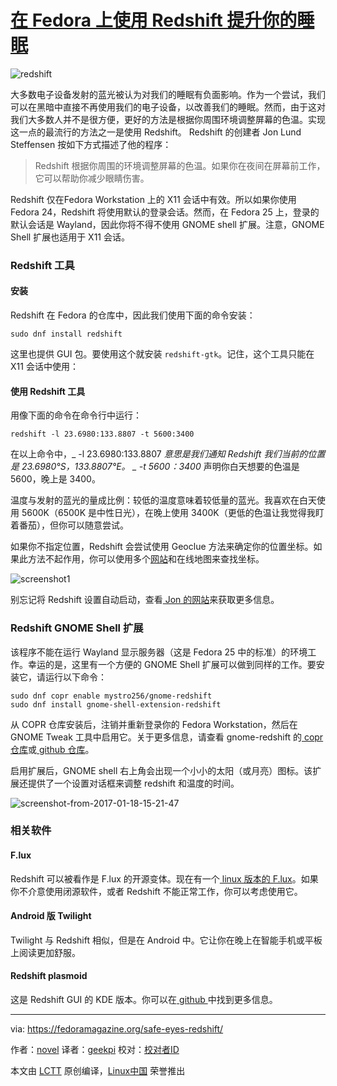 [在 Fedora 上使用 Redshift 提升你的睡眠][1]
===============================================

 ![redshift](https://cdn.fedoramagazine.org/wp-content/uploads/2017/01/redshift-945x400.png) 

大多数电子设备发射的蓝光被认为对我们的睡眠有负面影响。作为一个尝试，我们可以在黑暗中直接不再使用我们的电子设备，以改善我们的睡眠。然而，由于这对我们大多数人并不是很方便，更好的方法是根据你周围环境调整屏幕的色温。实现这一点的最流行的方法之一是使用 Redshift。 Redshift 的创建者 Jon Lund Steffensen 按如下方式描述了他的程序：

> Redshift 根据你周围的环境调整屏幕的色温。如果你在夜间在屏幕前工作，它可以帮助你减少眼睛伤害。

Redshift 仅在Fedora Workstation 上的 X11 会话中有效。所以如果你使用 Fedora 24，Redshift 将使用默认的登录会话。然而，在 Fedora 25 上，登录的默认会话是 Wayland，因此你将不得不使用 GNOME shell 扩展。注意，GNOME Shell 扩展也适用于 X11 会话。

### **Redshift 工具**

#### 安装

Redshift 在 Fedora 的仓库中，因此我们使用下面的命令安装：

```
sudo dnf install redshift
```

这里也提供 GUI 包。要使用这个就安装 `redshift-gtk`。记住，这个工具只能在 X11 会话中使用：

#### 使用 Redshift 工具

用像下面的命令在命令行中运行：

```
redshift -l 23.6980:133.8807 -t 5600:3400
```

在以上命令中，_ -l 23.6980:133.8807 _意思是我们通知 Redshift 我们当前的位置是 23.6980°S，133.8807°E。 _ -t 5600：3400_ 声明你白天想要的色温是 5600，晚上是 3400。

温度与发射的蓝光的量成比例：较低的温度意味着较低量的蓝光。我喜欢在白天使用 5600K（6500K 是中性日光），在晚上使用 3400K（更低的色温让我觉得我盯着番茄），但你可以随意尝试。

如果你不指定位置，Redshift 会尝试使用 Geoclue 方法来确定你的位置坐标。如果此方法不起作用，你可以使用多个[网站][2]和在线地图来查找坐标。

 ![screenshot1](https://cdn.fedoramagazine.org/wp-content/uploads/2017/01/screenshot1.png) 

别忘记将 Redshift 设置自动启动，查看[ Jon 的网站][3]来获取更多信息。

### Redshift GNOME Shell 扩展

该程序不能在运行 Wayland 显示服务器（这是 Fedora 25 中的标准）的环境工作。幸运的是，这里有一个方便的 GNOME Shell 扩展可以做到同样的工作。要安装它，请运行以下命令：

```
sudo dnf copr enable mystro256/gnome-redshift
sudo dnf install gnome-shell-extension-redshift
```

从 COPR 仓库安装后，注销并重新登录你的 Fedora Workstation，然后在 GNOME Tweak 工具中启用它。关于更多信息，请查看 gnome-redshift 的[ copr 仓库][4]或[ github 仓库][5]。

启用扩展后，GNOME shell 右上角会出现一个小小的太阳（或月亮）图标。该扩展还提供了一个设置对话框来调整 redshift 和温度的时间。

 ![screenshot-from-2017-01-18-15-21-47](https://cdn.fedoramagazine.org/wp-content/uploads/2017/01/Screenshot-from-2017-01-18-15-21-47.jpg) 

### 相关软件

#### F.lux

Redshift 可以被看作是 F.lux 的开源变体。现在有一个[ linux 版本的 F.lux][6]。如果你不介意使用闭源软件，或者 Redshift 不能正常工作，你可以考虑使用它。


#### Android 版 Twilight 

Twilight 与 Redshift 相似，但是在 Android 中。它让你在晚上在智能手机或平板上阅读更加舒服。

#### Redshift plasmoid

这是 Redshift GUI 的 KDE 版本。你可以在[ github ][7] 中找到更多信息。

--------------------------------------------------------------------------------

via: https://fedoramagazine.org/safe-eyes-redshift/

作者：[novel][a]
译者：[geekpi](https://github.com/geekpi)
校对：[校对者ID](https://github.com/校对者ID)

本文由 [LCTT](https://github.com/LCTT/TranslateProject) 原创编译，[Linux中国](https://linux.cn/) 荣誉推出

[a]:http://novel.id.fedoraproject.org/
[1]:https://fedoramagazine.org/safe-eyes-redshift/
[2]:http://www.latlong.net/
[3]:http://jonls.dk/redshift/
[4]:https://copr.fedorainfracloud.org/coprs/mystro256/gnome-redshift/
[5]:https://github.com/benzea/gnome-shell-extension-redshift
[6]:https://justgetflux.com/linux.html
[7]:https://github.com/simgunz/redshift-plasmoid
